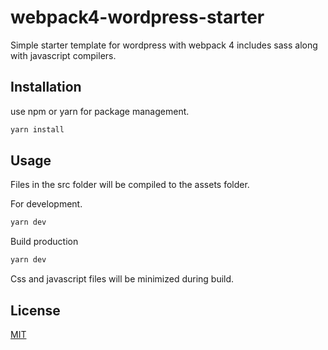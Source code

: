 # webpack4-wordpress-starter

Simple starter template for wordpress with webpack 4 includes sass along with javascript compilers.

## Installation

use npm or yarn for package management.

```bash
yarn install
```

## Usage

Files in the src folder will be compiled to the assets folder.

For development.

```bash
yarn dev
```

Build production

```bash
yarn dev
```

Css and javascript files will be minimized during build.

## License

[MIT](https://choosealicense.com/licenses/mit/)
